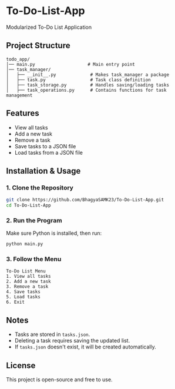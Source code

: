 # To-Do-List-App
Modularized To-Do List Application

## Project Structure

```
todo_app/
│── main.py                    # Main entry point
│── task_manager/
│   ├── __init__.py             # Makes task_manager a package
│   ├── task.py                 # Task class definition
│   ├── task_storage.py         # Handles saving/loading tasks
│   ├── task_operations.py      # Contains functions for task management
```

## Features

- View all tasks
- Add a new task
- Remove a task
- Save tasks to a JSON file
- Load tasks from a JSON file

## Installation & Usage

### 1. Clone the Repository
```bash
git clone https://github.com/BhagyaSAMK23/To-Do-List-App.git
cd To-Do-List-App
```

### 2. Run the Program
Make sure Python is installed, then run:
```bash
python main.py
```

### 3. Follow the Menu
```
To-Do List Menu
1. View all tasks
2. Add a new task
3. Remove a task
4. Save tasks
5. Load tasks
6. Exit
```

## Notes
- Tasks are stored in `tasks.json`.
- Deleting a task requires saving the updated list.
- If `tasks.json` doesn't exist, it will be created automatically.

## License
This project is open-source and free to use.
